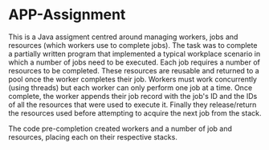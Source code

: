 # APP-Assignment
This is a Java assigment centred around managing workers, jobs and resources (which workers use to complete jobs). 
The task was to complete a partially written program that implemented a typical workplace scenario in which a number of
jobs need to be executed. Each job requires a number of resources to be completed. These resources are reusable and returned to a pool
once the worker completes their job. 
Workers must work concurrently (using threads) but each worker can only perform one job at a time. Once complete, the worker 
appends their job record with the job's ID and the IDs of all the resources that were used to execute it. 
Finally they release/return the resources used before attempting to acquire the next job from the stack.

The code pre-completion created workers and a number of job and resources, placing each on their respective stacks.
